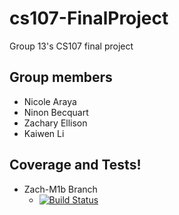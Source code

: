 # cs107-FinalProject
Group 13's CS107 final project

## Group members
- Nicole Araya
- Ninon Becquart
- Zachary Ellison
- Kaiwen Li

## Coverage and Tests! 
 - Zach-M1b Branch
    - [![Build Status](https://travis-ci.com/mountain-bay/cs107-FinalProject.svg?token=KvF9vGPRmMyHwtXxqRfN&branch=Zach-M1b)](https://travis-ci.com/mountain-bay/cs107-FinalProject)